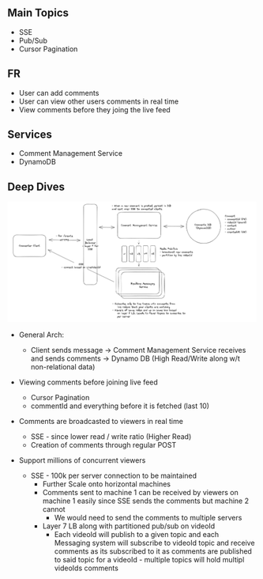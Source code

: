 ## Main Topics

- SSE
- Pub/Sub
- Cursor Pagination

## FR

- User can add comments
- User can view other users comments in real time
- View comments before they joing the live feed

## Services

- Comment Management Service
- DynamoDB

## Deep Dives

![alt text](./Images/FBLiveComments.png)

- General Arch:

  - Client sends message -> Comment Management Service receives and sends comments -> Dynamo DB (High Read/Write along w/t non-relational data)

- Viewing comments before joining live feed

  - Cursor Pagination
  - commentId and everything before it is fetched (last 10)

- Comments are broadcasted to viewers in real time

  - SSE - since lower read / write ratio (Higher Read)
  - Creation of comments through regular POST

- Support millions of concurrent viewers
  - SSE - 100k per server connection to be maintained
    - Further Scale onto horizontal machines
    - Comments sent to machine 1 can be received by viewers on machine 1 easily since SSE sends the comments but machine 2 cannot
      - We would need to send the comments to multiple servers
    - Layer 7 LB along with partitioned pub/sub on videoId
      - Each videoId will publish to a given topic and each Messaging system will subscribe to videoId topic and receive comments as its subscribed to it as comments are published to said topic for a videoId - multiple topics will hold multipl videoIds comments
